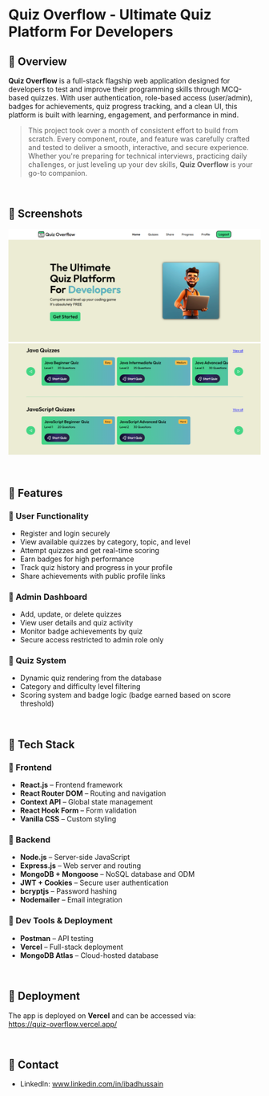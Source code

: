# Quiz Overflow - Ultimate Quiz Platform For Developers
## 🚀 Overview
**Quiz Overflow** is a full-stack flagship web application designed for developers to test and improve their programming skills through MCQ-based quizzes. With user authentication, role-based access (user/admin), badges for achievements, quiz progress tracking, and a clean UI, this platform is built with learning, engagement, and performance in mind.

> This project took over a month of consistent effort to build from scratch. Every component, route, and feature was carefully crafted and tested to deliver a smooth, interactive, and secure experience. Whether you're preparing for technical interviews, practicing daily challenges, or just leveling up your dev skills, **Quiz Overflow** is your go-to companion.

<br>

## 🚀 Screenshots
![Project screenshot](./Project_screenshots/Image1.png)
<br>
![Project screenshot](./Project_screenshots/Image2.png)

<br>

## 🚀 Features
### 🎯 User Functionality
- Register and login securely
- View available quizzes by category, topic, and level
- Attempt quizzes and get real-time scoring
- Earn badges for high performance
- Track quiz history and progress in your profile
- Share achievements with public profile links
### 🎯 Admin Dashboard
- Add, update, or delete quizzes
- View user details and quiz activity
- Monitor badge achievements by quiz
- Secure access restricted to admin role only
### 🎯 Quiz System
- Dynamic quiz rendering from the database
- Category and difficulty level filtering
- Scoring system and badge logic (badge earned based on score threshold)

<br>

## 🚀 Tech Stack
### 🎯 Frontend
- **React.js** – Frontend framework
- **React Router DOM** – Routing and navigation
- **Context API** – Global state management
- **React Hook Form** – Form validation
- **Vanilla CSS** – Custom styling
### 🎯 Backend
- **Node.js** – Server-side JavaScript
- **Express.js** – Web server and routing
- **MongoDB + Mongoose** – NoSQL database and ODM
- **JWT + Cookies** – Secure user authentication
- **bcryptjs** – Password hashing
- **Nodemailer** – Email integration
### 🎯 Dev Tools & Deployment
- **Postman** – API testing
- **Vercel** – Full-stack deployment
- **MongoDB Atlas** – Cloud-hosted database

<br>

## 🚀 Deployment
The app is deployed on <b>Vercel</b> and can be accessed via:
<br>
https://quiz-overflow.vercel.app/

<br>

## 🚀 Contact
- LinkedIn: www.linkedin.com/in/ibadhussain